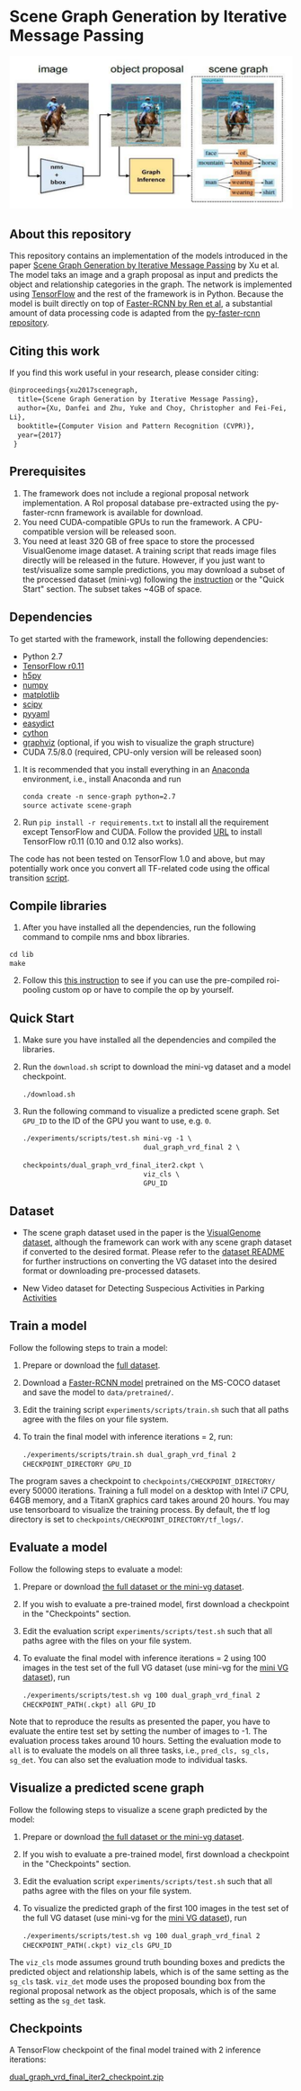 # Scene Graph Generation by Iterative Message Passing

![Screenshot](Capture.png)

## About this repository
This repository contains an implementation of the models introduced in the paper [Scene Graph Generation by Iterative Message Passing](https://arxiv.org/abs/1701.02426) by Xu et al. The model taks an image and a graph proposal as input and predicts the object and relationship categories in the graph. The network  is implemented using [TensorFlow](https://www.tensorflow.org/) and the rest of the framework is in Python. Because the model is built directly on top of [Faster-RCNN by Ren et al](https://arxiv.org/abs/1506.01497), a substantial amount of data processing code is adapted from the [py-faster-rcnn repository](https://github.com/rbgirshick/py-faster-rcnn). 


## Citing this work
If you find this work useful in your research, please consider citing:
```
@inproceedings{xu2017scenegraph,
  title={Scene Graph Generation by Iterative Message Passing},
  author={Xu, Danfei and Zhu, Yuke and Choy, Christopher and Fei-Fei, Li},
  booktitle={Computer Vision and Pattern Recognition (CVPR)},
  year={2017}
 }
```




## Prerequisites
1. The framework does not include a regional proposal network implementation. A RoI proposal database pre-extracted using the py-faster-rcnn framework is available for download.
2. You need CUDA-compatible GPUs to run the framework. A CPU-compatible version will be released soon.
3. You need at least 320 GB of free space to store the processed VisualGenome image dataset. A training script that reads image files directly will be released in the future.
However, if you just want to test/visualize some sample predictions, you may download a subset of the processed dataset (mini-vg) following the [instruction](data_tools/) or the "Quick Start" section. The subset takes ~4GB of space.

## Dependencies
To get started with the framework, install the following dependencies:
- Python 2.7
- [TensorFlow r0.11](https://www.tensorflow.org/versions/r0.11/get_started/os_setup#download-and-setup)
- [h5py](http://www.h5py.org/)
- [numpy](http://www.numpy.org/)
- [matplotlib](http://matplotlib.org/)
- [scipy](https://www.scipy.org/)
- [pyyaml](https://pypi.python.org/pypi/PyYAML)
- [easydict](https://pypi.python.org/pypi/easydict/)
- [cython](http://cython.org/)
- [graphviz](https://pypi.python.org/pypi/graphviz) (optional, if you wish to visualize the graph structure)
- CUDA 7.5/8.0 (required, CPU-only version will be released soon)

1. It is recommended that you install everything in an [Anaconda](https://www.continuum.io/downloads) environment, i.e., install Anaconda and run

    ```
    conda create -n sence-graph python=2.7
    source activate scene-graph
    ```

2. Run `pip install -r requirements.txt` to install all the requirement except TensorFlow and CUDA. Follow the provided [URL](https://www.tensorflow.org/versions/r0.11/get_started/os_setup#download-and-setup) to install TensorFlow r0.11 (0.10 and 0.12 also works).

The code has not been tested on TensorFlow 1.0 and above, but may potentially work once you convert all TF-related code using the offical transition [script](https://www.tensorflow.org/install/migration).

## Compile libraries

1. After you have installed all the dependencies, run the following command to compile nms and bbox libraries.
```
cd lib
make
```

2. Follow this [this instruction](lib/roi_pooling_layer/) to see if you can use the pre-compiled roi-pooling custom op or have to compile the op by yourself.



## Quick Start
1. Make sure you have installed all the dependencies and compiled the libraries.
2. Run the `download.sh` script to download the mini-vg dataset and a model checkpoint.

    `./download.sh`

3. Run the following command to visualize a predicted scene graph. Set `GPU_ID` to the ID of the GPU you want to use, e.g. `0`.

    ```
    ./experiments/scripts/test.sh mini-vg -1 \
                                  dual_graph_vrd_final 2 \
                                  checkpoints/dual_graph_vrd_final_iter2.ckpt \
                                  viz_cls \
                                  GPU_ID
    ```


## Dataset
* The scene graph dataset used in the paper is the [VisualGenome dataset](https://visualgenome.org), although the framework can work with any scene graph dataset if converted to the desired format. Please refer to the [dataset README](data_tools/) for further instructions on converting the VG dataset into the desired format or downloading pre-processed datasets.

* New Video dataset for Detecting Suspecious Activities in Parking [Activities](https://drive.google.com/open?id=15ukidmli_G1F9qS8MLHXvn81DkCGWBlK)


## Train a model
Follow the following steps to train a model:
1. Prepare or download the [full dataset](data_tools/).
2. Download a [Faster-RCNN model](http://cvgl.stanford.edu/scene-graph/dataset/coco_vgg16_faster_rcnn_final.npy) pretrained on the MS-COCO dataset and save the model to `data/pretrained/`.
3. Edit the training script `experiments/scripts/train.sh` such that all paths agree with the files on your file system.
4. To train the final model with inference iterations = 2, run:

   `./experiments/scripts/train.sh dual_graph_vrd_final 2 CHECKPOINT_DIRECTORY GPU_ID`

The program saves a checkpoint to `checkpoints/CHECKPOINT_DIRECTORY/` every 50000 iterations. Training a full model on a desktop with Intel i7 CPU, 64GB memory, and a TitanX graphics card takes around 20 hours. You may use tensorboard to visualize the training process. By default, the tf log directory is set to `checkpoints/CHECKPOINT_DIRECTORY/tf_logs/`.

## Evaluate a model
Follow the following steps to evaluate a model:
1. Prepare or download [the full dataset or the mini-vg dataset](data_tools/).
2. If you wish to evaluate a pre-trained model, first download a checkpoint in the "Checkpoints" section.
3. Edit the evaluation script `experiments/scripts/test.sh` such that all paths agree with the files on your file system.
4. To evaluate the final model with inference iterations = 2 using 100 images in the test set of the full VG dataset (use mini-vg for the [mini VG dataset](data_tools/)), run

    `./experiments/scripts/test.sh vg 100 dual_graph_vrd_final 2 CHECKPOINT_PATH(.ckpt) all GPU_ID`

Note that to reproduce the results as presented the paper, you have to evaluate the entire test set by setting the number of images to -1.
The evaluation process takes around 10 hours. Setting the evaluation mode to `all` is to evaluate the models on all three tasks, i.e., `pred_cls, sg_cls, sg_det`.
You can also set the evaluation mode to individual tasks.

## Visualize a predicted scene graph
Follow the following steps to visualize a scene graph predicted by the model:
1. Prepare or download [the full dataset or the mini-vg dataset](data_tools/).
2. If you wish to evaluate a pre-trained model, first download a checkpoint in the "Checkpoints" section.
3. Edit the evaluation script `experiments/scripts/test.sh` such that all paths agree with the files on your file system.
4. To visualize the predicted graph of the first 100 images in the test set of the full VG dataset (use mini-vg for the [mini VG dataset](data_tools/)), run

    `./experiments/scripts/test.sh vg 100 dual_graph_vrd_final 2 CHECKPOINT_PATH(.ckpt) viz_cls GPU_ID`

The `viz_cls` mode assumes ground truth bounding boxes and predicts the predicted object and relationship labels, which is of the same setting as the `sg_cls` task. 
`viz_det` mode uses the proposed bounding box from the regional proposal network as the object proposals, which is of the same setting as the `sg_det` task.

## Checkpoints
A TensorFlow checkpoint of the final model trained with 2 inference iterations:

[dual_graph_vrd_final_iter2_checkpoint.zip](http://cvgl.stanford.edu/scene-graph/checkpoints/dual_graph_vrd_final_iter2_checkpoint.zip)

